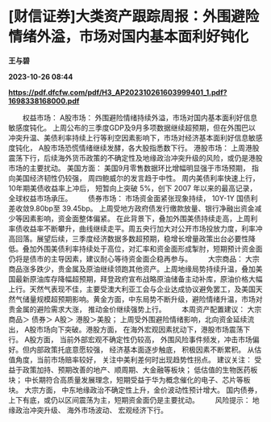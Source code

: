 # [财信证券]大类资产跟踪周报：外围避险情绪外溢，市场对国内基本面利好钝化
**王与碧**

**2023-10-26 08:44**

**https://pdf.dfcfw.com/pdf/H3_AP202310261603999401_1.pdf?1698338168000.pdf**

　　权益市场： A股市场： 外围避险情绪持续外溢，市场对国内基本面利好信息敏感度钝化。 上周公布的三季度GDP及9月多项数据继续超预期，但在外围巴以冲突升温、美债利率持续上行等利空因素影响下，市场对经济基本面利好信息敏感度钝化， A股市场恐慌情绪继续发酵，各大股指悉数下行。 港股市场： 上周港股震荡下行，后续海外货币政策的不确定性及地缘政治冲突升级的风险，或仍是港股市场的主要扰动。 美国方面： 美国9月零售数据环比增幅明显强于市场预期， 指向美国经济韧性仍较强， 周四鲍威尔的发言趋于中性。 周内美债利率快速上行， 10年期美债收益率上冲后， 短暂向上突破 5%，创下 2007 年以来的最高记录，全球权益市场承压。 　　债券市场： 市场资金面紧张现象持续， 10Y-1Y 国债利差收敛9.80bp至 39.45bp。 上周受地方政府债发行缴款放量、银行净融出资金减少等因素影响，资金面整体偏紧。 在此背景下，叠加外围美债持续走高，上周利率债收益率不断攀升，曲线继续走平。周五央行加大对公开市场投放力度，利率冲高回落。展望后续，三季度经济数据多数超预期，稳增长增量政策出台必要性降低。叠加外围美债利率持续处于高位，对汇率和资金面形成掣肘，短期预计资金面仍将是债市的主导因素，建议耐心等待资金面企稳再参与。 　　大宗商品： 大宗商品涨多跌少，贵金属及原油继续领跑其他资产。上周地缘局势持续升温，叠加美国最新原油库存降幅超预期，拜登政府宣布战略原油储备主动补库，原油价格大幅上行。天然气表现不佳，主要受澳大利亚工会与企业达成协议避免罢工，及美国天然气储量规模超预期影响。黄金方面，中东局势不断升级，避险情绪升温，市场对贵金属的避险需求大涨， 推动金价继续强势上行。 　　本周资产配置建议： 大宗商品＞ 债券＞ A股＞ 港股＞美股； 上周受外围避险情绪影响，北向资金延续流出， A股市场向下突破。港股方面， 在海外宏观因素扰动下，港股市场震荡下行。 A股方面， 当前外部宏观不确定性仍较高， 外围风险事件频发，冲击市场偏好。但内部政策托底意愿较强， 经济基本面逐步触底， 积极因素不断累积。 从估值角度，当前市场赔率较好， 关注中美利差何时出现趋势性拐点。 建议关注： 受益于政策加持、预期改善的地产、顺周期、大金融等板块； 低估值的生物医药板块； 中长期符合高质量发展理念，短期受益于华为概念催化的电子、芯片等板块。 大宗方面， 中东地缘政治不确定性上升，金价波动性预计增大。 国内债券， 上下有底，或仍以区间震荡为主，短期资金面仍是主要扰动。 　　风险提示： 地缘政治冲突升级、 海外市场波动、 宏观经济下行。